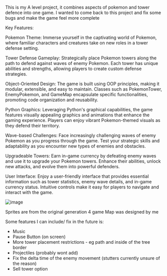 This is my A level project, it combines aspects of pokemon and tower defence into one game. I wanted to come back to this project and fix some bugs and make the game feel more complete


Key Features:

Pokemon Theme: Immerse yourself in the captivating world of Pokemon, where familiar characters and creatures take on new roles in a tower defense setting.

Tower Defense Gameplay: Strategically place Pokemon towers along the path to defend against waves of enemy Pokemon. Each tower has unique abilities and strengths, allowing players to create custom defense strategies.

Object-Oriented Design: The game is built using OOP principles, making it modular, extensible, and easy to maintain. Classes such as PokemonTower, EnemyPokemon, and GameMap encapsulate specific functionalities, promoting code organization and reusability.

Python Graphics: Leveraging Python's graphical capabilities, the game features visually appealing graphics and animations that enhance the gaming experience. Players can enjoy vibrant Pokemon-themed visuals as they defend their territory.

Wave-based Challenges: Face increasingly challenging waves of enemy Pokemon as you progress through the game. Test your strategic skills and adaptability as you encounter new types of enemies and obstacles.

Upgradeable Towers: Earn in-game currency by defeating enemy waves and use it to upgrade your Pokemon towers. Enhance their abilities, unlock new attacks, and evolve them into powerful defenders.

User Interface: Enjoy a user-friendly interface that provides essential information such as tower statistics, enemy wave details, and in-game currency status. Intuitive controls make it easy for players to navigate and interact with the game.

![image](https://github.com/lzam0/Pokemon-TD-Game/assets/110193626/0cfc3f3b-87f1-4125-bf86-6bb155a293d4)

Sprites are from the original generation 4 game
Map was designed by me

Some features I can include/ fix in the future is:
- Music
- Pause Button (on screen)
- More tower placement restrictions - eg path and inside of the tree border
- Projectiles (probably wont add)
- Fix the delta time of the enemy movement (stutters currently unsure of the reason)
- Sell tower option
